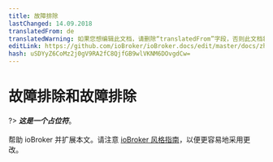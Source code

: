 ```yaml
---
title: 故障排除
lastChanged: 14.09.2018
translatedFrom: de
translatedWarning: 如果您想编辑此文档，请删除“translatedFrom”字段，否则此文档将再次自动翻译
editLink: https://github.com/ioBroker/ioBroker.docs/edit/master/docs/zh-cn/trouble/search.md
hash: uSDYyZ6CoMz2j0gV9RA2fC8QjfGB9wlVKNM6DOvgdCw=
---
```

# 故障排除和故障排除
?> ***这是一个占位符***。<br><br>帮助 ioBroker 并扩展本文。请注意 [ioBroker 风格指南](https://www.iobroker.net/#de/documentation/community/styleguidedoc.md)，以便更容易地采用更改。
